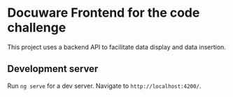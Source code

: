 # Docuware Frontend for the code challenge

This project uses a backend API to facilitate data display and data insertion.

## Development server

Run `ng serve` for a dev server. Navigate to `http://localhost:4200/`. 

